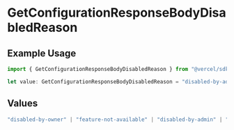 # GetConfigurationResponseBodyDisabledReason

## Example Usage

```typescript
import { GetConfigurationResponseBodyDisabledReason } from "@vercel/sdk/models/operations/getconfiguration.js";

let value: GetConfigurationResponseBodyDisabledReason = "disabled-by-admin";
```

## Values

```typescript
"disabled-by-owner" | "feature-not-available" | "disabled-by-admin" | "original-owner-left-the-team" | "account-plan-downgrade" | "original-owner-role-downgraded"
```